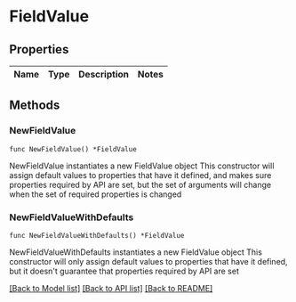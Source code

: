 # FieldValue

## Properties

Name | Type | Description | Notes
------------ | ------------- | ------------- | -------------

## Methods

### NewFieldValue

`func NewFieldValue() *FieldValue`

NewFieldValue instantiates a new FieldValue object
This constructor will assign default values to properties that have it defined,
and makes sure properties required by API are set, but the set of arguments
will change when the set of required properties is changed

### NewFieldValueWithDefaults

`func NewFieldValueWithDefaults() *FieldValue`

NewFieldValueWithDefaults instantiates a new FieldValue object
This constructor will only assign default values to properties that have it defined,
but it doesn't guarantee that properties required by API are set


[[Back to Model list]](../README.md#documentation-for-models) [[Back to API list]](../README.md#documentation-for-api-endpoints) [[Back to README]](../README.md)


